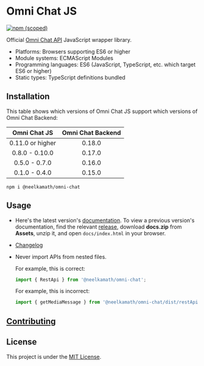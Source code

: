# Omni Chat JS

[![npm (scoped)](https://img.shields.io/npm/v/@neelkamath/omni-chat)](https://www.npmjs.com/package/@neelkamath/omni-chat)

Official [Omni Chat API](https://github.com/neelkamath/omni-chat-backend) JavaScript wrapper library.

- Platforms: Browsers supporting ES6 or higher
- Module systems: ECMAScript Modules
- Programming languages: ES6 (JavaScript, TypeScript, etc. which target ES6 or higher)
- Static types: TypeScript definitions bundled

## Installation

This table shows which versions of Omni Chat JS support which versions of Omni Chat Backend:

|   Omni Chat JS   | Omni Chat Backend |
| :--------------: | :---------------: |
| 0.11.0 or higher |      0.18.0       |
|  0.8.0 - 0.10.0  |      0.17.0       |
|  0.5.0 - 0.7.0   |      0.16.0       |
|  0.1.0 - 0.4.0   |      0.15.0       |

```
npm i @neelkamath/omni-chat
```

## Usage

- Here's the latest version's [documentation](https://neelkamath.github.io/omni-chat-js/). To view a previous version's documentation, find the relevant [release](https://github.com/neelkamath/omni-chat-js/releases), download **docs.zip** from **Assets**, unzip it, and open `docs/index.html` in your browser.
- [Changelog](CHANGELOG.md)
- Never import APIs from nested files.

  For example, this is correct:

  ```typescript
  import { RestApi } from '@neelkamath/omni-chat';
  ```

  For example, this is incorrect:

  ```typescript
  import { getMediaMessage } from '@neelkamath/omni-chat/dist/restApi/operator';
  ```

## [Contributing](CONTRIBUTING.md)

## License

This project is under the [MIT License](LICENSE).
